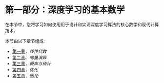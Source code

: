 # 第一部分：深度学习的基本数学

在本节中，您将学习如何使用用于设计和实现深度学习算法的核心数学和现代计算技术。

本节由以下章节组成:

*   [第一章](6a34798f-db83-4a32-9222-06ba717fc809.xhtml)，*线性代数*
*   [第二章](3ce71171-c5fc-46c8-8124-4cb71c9dd92e.xhtml)、*向量演算*
*   [第三章](719fc119-9e7a-4fce-be04-eb1e49bed753.xhtml)，*概率与统计*
*   [第四章](feeeb2a4-650e-445a-8f97-8c0ebb2538eb.xhtml)，*优化*
*   [第五章](758f1209-7a1d-474c-b494-bbf905a25afd.xhtml)，*图论*